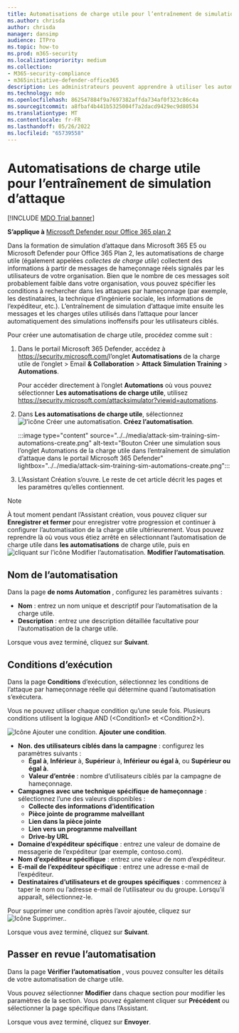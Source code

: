 ```yaml
---
title: Automatisations de charge utile pour l’entraînement de simulation d’attaque
ms.author: chrisda
author: chrisda
manager: dansimp
audience: ITPro
ms.topic: how-to
ms.prod: m365-security
ms.localizationpriority: medium
ms.collection:
- M365-security-compliance
- m365initiative-defender-office365
description: Les administrateurs peuvent apprendre à utiliser les automatisations de charge utile (collecte de charge utile) pour collecter et lancer des simulations automatisées pour l’entraînement de simulation d’attaque dans Microsoft Defender pour Office 365 plan 2.
ms.technology: mdo
ms.openlocfilehash: 862547884f9a7697382affda734af0f323c86c4a
ms.sourcegitcommit: a8fbaf4b441b5325004f7a2dacd9429ec9d80534
ms.translationtype: MT
ms.contentlocale: fr-FR
ms.lasthandoff: 05/26/2022
ms.locfileid: "65739558"
---
```

# <a name="payload-automations-for-attack-simulation-training"></a>Automatisations de charge utile pour l’entraînement de simulation d’attaque

[!INCLUDE [MDO Trial banner](../includes/mdo-trial-banner.md)]

**S’applique à** [Microsoft Defender pour Office 365 plan 2](defender-for-office-365.md)

Dans la formation de simulation d’attaque dans Microsoft 365 E5 ou Microsoft Defender pour Office 365 Plan 2, les automatisations de charge utile (également appelées _collectes de charge utile_) collectent des informations à partir de messages de hameçonnage réels signalés par les utilisateurs de votre organisation. Bien que le nombre de ces messages soit probablement faible dans votre organisation, vous pouvez spécifier les conditions à rechercher dans les attaques par hameçonnage (par exemple, les destinataires, la technique d’ingénierie sociale, les informations de l’expéditeur, etc.). L’entraînement de simulation d’attaque imite ensuite les messages et les charges utiles utilisés dans l’attaque pour lancer automatiquement des simulations inoffensifs pour les utilisateurs ciblés.

Pour créer une automatisation de charge utile, procédez comme suit :

1. Dans le portail Microsoft 365 Defender, accédez à <https://security.microsoft.com/>l’onglet **Automatisations** de la charge utile de l’onglet \> Email **& Collaboration** \> **Attack Simulation Training** \> **Automations**.

   Pour accéder directement à l’onglet **Automations** où vous pouvez sélectionner **Les automatisations de charge utile**, utilisez <https://security.microsoft.com/attacksimulator?viewid=automations>.

2. Dans **Les automatisations de charge utile**, sélectionnez ![l’icône Créer une automatisation.](../../media/m365-cc-sc-create-icon.png) **Créez l’automatisation**.

   :::image type="content" source="../../media/attack-sim-training-sim-automations-create.png" alt-text="Bouton Créer une simulation sous l’onglet Automations de la charge utile dans l’entraînement de simulation d’attaque dans le portail Microsoft 365 Defender" lightbox="../../media/attack-sim-training-sim-automations-create.png":::

3. L’Assistant Création s’ouvre. Le reste de cet article décrit les pages et les paramètres qu’elles contiennent.

> [!NOTE]
> À tout moment pendant l’Assistant création, vous pouvez cliquer sur **Enregistrer et fermer** pour enregistrer votre progression et continuer à configurer l’automatisation de la charge utile ultérieurement. Vous pouvez reprendre là où vous vous étiez arrêté en sélectionnant l’automatisation de charge utile dans **les automatisations** de charge utile, puis en ![cliquant sur l’icône Modifier l’automatisation.](../../media/m365-cc-sc-edit-icon.png) **Modifier l’automatisation**.

## <a name="automation-name"></a>Nom de l’automatisation

Dans la page **de noms Automation** , configurez les paramètres suivants :

- **Nom** : entrez un nom unique et descriptif pour l’automatisation de la charge utile.
- **Description** : entrez une description détaillée facultative pour l’automatisation de la charge utile.

Lorsque vous avez terminé, cliquez sur **Suivant**.

## <a name="run-conditions"></a>Conditions d’exécution

Dans la page **Conditions** d’exécution, sélectionnez les conditions de l’attaque par hameçonnage réelle qui détermine quand l’automatisation s’exécutera.

Vous ne pouvez utiliser chaque condition qu’une seule fois. Plusieurs conditions utilisent la logique AND (\<Condition1\> et \<Condition2\>).

![Icône Ajouter une condition.](../../media/m365-cc-sc-create-icon.png) **Ajouter une condition**.

- **Non. des utilisateurs ciblés dans la campagne** : configurez les paramètres suivants :
  - **Égal à**, **Inférieur** à, **Supérieur** à, **Inférieur ou égal à**, ou **Supérieur ou égal à**.
  - **Valeur d’entrée** : nombre d’utilisateurs ciblés par la campagne de hameçonnage.
- **Campagnes avec une technique spécifique de hameçonnage** : sélectionnez l’une des valeurs disponibles :
  - **Collecte des informations d’identification**
  - **Pièce jointe de programme malveillant**
  - **Lien dans la pièce jointe**
  - **Lien vers un programme malveillant**
  - **Drive-by URL**
- **Domaine d’expéditeur spécifique** : entrez une valeur de domaine de messagerie de l’expéditeur (par exemple, contoso.com).
- **Nom d’expéditeur spécifique** : entrez une valeur de nom d’expéditeur.
- **E-mail de l’expéditeur spécifique** : entrez une adresse e-mail de l’expéditeur.
- **Destinataires d’utilisateurs et de groupes spécifiques** : commencez à taper le nom ou l’adresse e-mail de l’utilisateur ou du groupe. Lorsqu’il apparaît, sélectionnez-le.

Pour supprimer une condition après l’avoir ajoutée, cliquez sur ![Icône Supprimer.](../../media/m365-cc-sc-delete-icon.png).

Lorsque vous avez terminé, cliquez sur **Suivant**.

## <a name="review-automation"></a>Passer en revue l’automatisation

Dans la page **Vérifier l’automatisation** , vous pouvez consulter les détails de votre automatisation de charge utile.

Vous pouvez sélectionner **Modifier** dans chaque section pour modifier les paramètres de la section. Vous pouvez également cliquer sur **Précédent** ou sélectionner la page spécifique dans l’Assistant.

Lorsque vous avez terminé, cliquez sur **Envoyer**.
